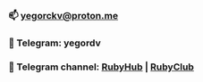 ### 📫 yegorckv@proton.me
### 💬 Telegram: yegordv
### 📕 Telegram channel: [RubyHub](https://t.me/railshub "RubyHub") | [RubyClub](https://t.me/railsclub "RubyClub")
